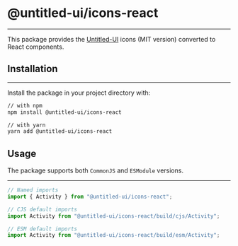 # @untitled-ui/icons-react

---

This package provides the [Untitled-UI](https://www.untitledui.com/icons) icons (MIT version) converted to React components.

## Installation

---

Install the package in your project directory with:

```bash
// with npm
npm install @untitled-ui/icons-react

// with yarn
yarn add @untitled-ui/icons-react
```

## Usage

The package supports both `CommonJS` and `ESModule` versions.

---

```jsx
// Named imports
import { Activity } from "@untitled-ui/icons-react";

// CJS default imports
import Activity from "@untitled-ui/icons-react/build/cjs/Activity";

// ESM default imports
import Activity from "@untitled-ui/icons-react/build/esm/Activity";
```
